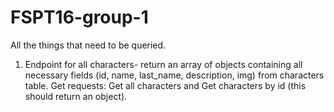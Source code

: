# FSPT16-group-1








All the things that need to be queried. 
1. Endpoint for all characters- return an array of objects containing all necessary fields (id, name, last_name, description, img) from characters table. Get requests: Get all characters and Get characters by id (this should return an object). 